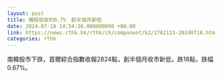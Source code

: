 ```yaml
---
layout: post
title: 韓股低收約0.7%　創半個月新低
date: 2024-07-18 14:54:26.000000000 +08:00
link: https://news.rthk.hk/rthk/ch/component/k2/1762113-20240718.htm
categories: rthk
---
```


南韓股市下跌，首爾綜合指數收報2824點，創半個月收市新低，跌18點，跌幅0.67%。

